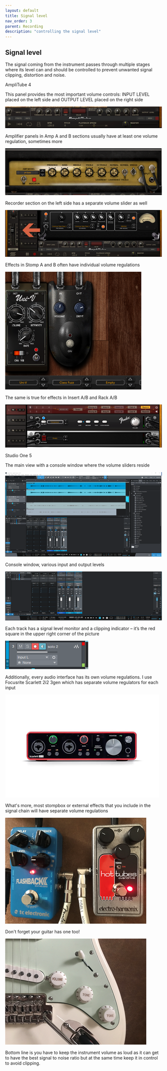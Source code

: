 ```yaml
---
layout: default
title: Signal level
nav_order: 3
parent: Recording
description: "controlling the signal level"
---
```


## **Signal level**

The signal coming from the instrument passes through multiple stages where its level can and should be controlled to prevent unwanted signal clipping, distortion and noise.

AmpliTube 4

This panel provides the most important volume controls: INPUT LEVEL placed on the left side and OUTPUT LEVEL placed on the right side

 [![AmpliTube4 - getting started](../../assets/images/a4_25_a4vol.png)](../../assets/images/a4_25_a4vol.jpg)

Amplifier panels in Amp A and B sections usually have at least one volume regulation, sometimes more

 [![AmpliTube4 - getting started](../../assets/images/a4_26_amppanel.png)](../../assets/images/a4_26_amppanel.jpg)

 Recorder section on the left side has a separate volume slider as well

 [![AmpliTube4 - getting started](../../assets/images/a4_27_amppanel2pp.png)](../../assets/images/a4_27_amppanel2.jpg)

Effects in Stomp A and B often have individual volume regulations

 [![AmpliTube4 - getting started](../../assets/images/a4_28_fxvol.png)](../../assets/images/a4_28_fxvol.jpg)

The same is true for effects in Insert A/B and Rack A/B

 [![AmpliTube4 - getting started](../../assets/images/a4_29_rackvol.png)](../../assets/images/a4_29_rackvol.jpg)

Studio One 5

The main view with a console window where the volume sliders reside

 [![AmpliTube4 - getting started](../../assets/images/so5_34_consolemain.png)](../../assets/images/so5_34_consolemain.jpg)

Console window, various input and output levels

 [![AmpliTube4 - getting started](../../assets/images/so5_35_consolesliders.png)](../../assets/images/so5_35_consolesliders.jpg)

Each track has a signal level monitor and a clipping indicator – it’s the red square in the upper right corner of the picture

 [![AmpliTube4 - getting started](../../assets/images/so5_36_trackclip.png)](../../assets/images/so5_36_trackclip.jpg)


 Additionally, every audio interface has its own volume regulations. I use Focusrite Scarlett 2i2 3gen which has separate volume regulators for each input

 [![AmpliTube4 - getting started](../../assets/images/focusrite1.png)](../../assets/images/focusrite1.jpg)

 What's more, most stompbox or external effects that you include in the signal chain will have separate volume regulations

 ![AmpliTube4 - getting started](../../assets/images/stompboxes1.png)

Don't forget your guitar has one too!

 [![AmpliTube4 - getting started](../../assets/images/stratvol1.png)](../../assets/images/stratvol1.jpg)

Bottom line is you have to keep the instrument volume as loud as it can get to have the best signal to noise ratio but at the same time keep it in control to avoid clipping.

 


 






 


